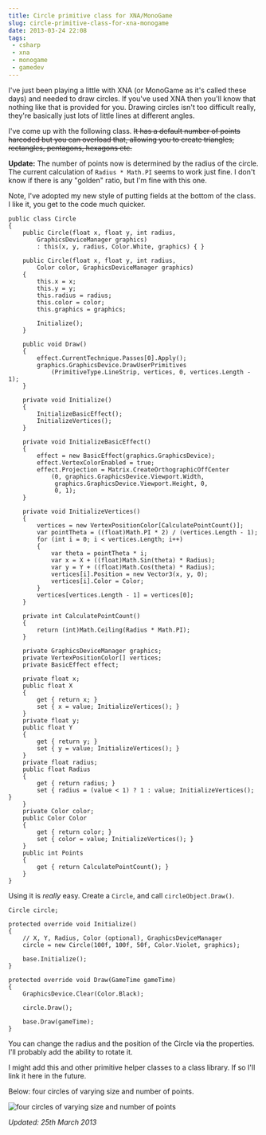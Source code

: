 ```yaml
---
title: Circle primitive class for XNA/MonoGame
slug: circle-primitive-class-for-xna-monogame
date: 2013-03-24 22:08
tags:
 - csharp
 - xna
 - monogame
 - gamedev
---
```

I've just been playing a little with XNA (or MonoGame as it's called these days) and needed to draw circles. If you've used XNA then you'll know that nothing like that is provided for you. Drawing circles isn't too difficult really, they're basically just lots of little lines at different angles.

I've come up with the following class. <del>It has a default number of points harcoded but you can overload that, allowing you to create triangles, rectangles, pentagons, hexagons etc.</del>

**Update:** The number of points now is determined by the radius of the circle. The current calculation of `Radius * Math.PI` seems to work just fine. I don't know if there is any "golden" ratio, but I'm fine with this one.

Note, I've adopted my new style of putting fields at the bottom of the class. I like it, you get to the code much quicker.

    public class Circle
    {
        public Circle(float x, float y, int radius,
            GraphicsDeviceManager graphics)
            : this(x, y, radius, Color.White, graphics) { }

        public Circle(float x, float y, int radius,
            Color color, GraphicsDeviceManager graphics)
        {
            this.x = x;
            this.y = y;
            this.radius = radius;
            this.color = color;
            this.graphics = graphics;

            Initialize();
        }

        public void Draw()
        {
            effect.CurrentTechnique.Passes[0].Apply();
            graphics.GraphicsDevice.DrawUserPrimitives
                (PrimitiveType.LineStrip, vertices, 0, vertices.Length - 1);
        }

        private void Initialize()
        {
            InitializeBasicEffect();
            InitializeVertices();
        }

        private void InitializeBasicEffect()
        {
            effect = new BasicEffect(graphics.GraphicsDevice);
            effect.VertexColorEnabled = true;
            effect.Projection = Matrix.CreateOrthographicOffCenter
                (0, graphics.GraphicsDevice.Viewport.Width,
                 graphics.GraphicsDevice.Viewport.Height, 0,
                 0, 1);
        }

        private void InitializeVertices()
        {
            vertices = new VertexPositionColor[CalculatePointCount()];
            var pointTheta = ((float)Math.PI * 2) / (vertices.Length - 1);
            for (int i = 0; i < vertices.Length; i++)
            {
                var theta = pointTheta * i;
                var x = X + ((float)Math.Sin(theta) * Radius);
                var y = Y + ((float)Math.Cos(theta) * Radius);
                vertices[i].Position = new Vector3(x, y, 0);
                vertices[i].Color = Color;
            }
            vertices[vertices.Length - 1] = vertices[0];
        }

        private int CalculatePointCount()
        {
            return (int)Math.Ceiling(Radius * Math.PI);
        }

        private GraphicsDeviceManager graphics;
        private VertexPositionColor[] vertices;
        private BasicEffect effect;

        private float x;
        public float X
        {
            get { return x; }
            set { x = value; InitializeVertices(); }
        }
        private float y;
        public float Y
        {
            get { return y; }
            set { y = value; InitializeVertices(); }
        }
        private float radius;
        public float Radius
        {
            get { return radius; }
            set { radius = (value < 1) ? 1 : value; InitializeVertices(); }
        }
        private Color color;
        public Color Color
        {
            get { return color; }
            set { color = value; InitializeVertices(); }
        }
        public int Points
        {
            get { return CalculatePointCount(); }
        }
    }

Using it is *really* easy. Create a `Circle`, and call `circleObject.Draw()`.

    Circle circle;

    protected override void Initialize()
    {
        // X, Y, Radius, Color (optional), GraphicsDeviceManager
        circle = new Circle(100f, 100f, 50f, Color.Violet, graphics);

        base.Initialize();
    }

    protected override void Draw(GameTime gameTime)
    {
        GraphicsDevice.Clear(Color.Black);

        circle.Draw();

        base.Draw(gameTime);
    }

You can change the radius and the position of the Circle via the properties. I'll probably add the ability to rotate it.

I might add this and other primitive helper classes to a class library. If so I'll link it here in the future.

Below: four circles of varying size and number of points.

![four circles of varying size and number of points](http://i.imgur.com/XdgKFkN.jpg)

*Updated: 25th March 2013*
